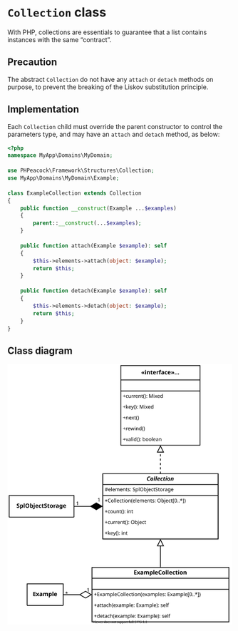 # `Collection` class

With PHP, collections are essentials to guarantee that a list contains instances with the same “contract”.

## Precaution

The abstract `Collection` do not have any `attach` or `detach` methods on purpose, to prevent the breaking of the Liskov substitution principle.

## Implementation

Each `Collection` child must override the parent constructor to control the parameters type, and may have an `attach` and `detach` method, as below:

```php
<?php
namespace MyApp\Domains\MyDomain;

use PHPeacock\Framework\Structures\Collection;
use MyApp\Domains\MyDomain\Example;

class ExampleCollection extends Collection
{
    public function __construct(Example ...$examples)
    {
        parent::__construct(...$examples);
    }

    public function attach(Example $example): self
    {
        $this->elements->attach(object: $example);
        return $this;
    }

    public function detach(Example $example): self
    {
        $this->elements->detach(object: $example);
        return $this;
    }
}

```

## Class diagram

![Collections UML class diagram](uml/collections.svg)
